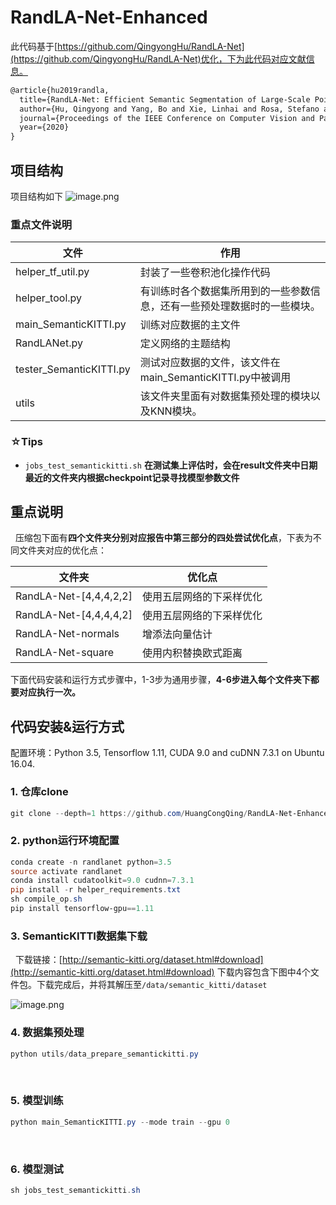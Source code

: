 <!--
 * @Description: 
 * @Author: HCQ
 * @Company(School): UCAS
 * @Date: 2020-05-24 12:25:19
 * @LastEditors: HCQ
 * @LastEditTime: 2020-05-24 12:58:13
--> 
# RandLA-Net-Enhanced

此代码基于[https://github.com/QingyongHu/RandLA-Net](https://github.com/QingyongHu/RandLA-Net)优化，下为此代码对应文献信息。


```latex
@article{hu2019randla,
  title={RandLA-Net: Efficient Semantic Segmentation of Large-Scale Point Clouds},
  author={Hu, Qingyong and Yang, Bo and Xie, Linhai and Rosa, Stefano and Guo, Yulan and Wang, Zhihua and Trigoni, Niki and Markham, Andrew},
  journal={Proceedings of the IEEE Conference on Computer Vision and Pattern Recognition},
  year={2020}
}
```




## 项目结构


项目结构如下
![image.png](https://cdn.nlark.com/yuque/0/2020/png/232596/1590232669705-548ef760-7040-4f2c-935e-1bb95ff563ee.png#align=left&display=inline&height=459&margin=%5Bobject%20Object%5D&name=image.png&originHeight=700&originWidth=456&size=52133&status=done&style=none&width=299)
### 重点文件说明



| **文件** | **作用** |
| --- | --- |
| helper_tf_util.py | 封装了一些卷积池化操作代码 |
| helper_tool.py | 有训练时各个数据集所用到的一些参数信息，还有一些预处理数据时的一些模块。 |
| main_SemanticKITTI.py | 训练对应数据的主文件 |
| RandLANet.py | 定义网络的主题结构 |
| tester_SemanticKITTI.py | 测试对应数据的文件，该文件在main_SemanticKITTI.py中被调用 |
| utils | 该文件夹里面有对数据集预处理的模块以及KNN模块。 |

### ☆Tips

- `jobs_test_semantickitti.sh` **在测试集上评估时，会在result文件夹中日期最近的文件夹内根据checkpoint记录寻找模型参数文件**


## 重点说明
 
压缩包下面有**四个文件夹分别对应报告中第三部分的四处尝试优化点**，下表为不同文件夹对应的优化点：

| **文件夹** | **优化点** |
| --- | --- |
| RandLA-Net-[4,4,4,2,2] | 使用五层网络的下采样优化 |
| RandLA-Net-[4,4,4,4,2] | 使用五层网络的下采样优化 |
| RandLA-Net-normals | 增添法向量估计 |
| RandLA-Net-square | 使用内积替换欧式距离 |



下面代码安装和运行方式步骤中，1-3步为通用步骤，**4-6步进入每个文件夹下都要对应执行一次。**



## 代码安装&运行方式
配置环境：Python 3.5, Tensorflow 1.11, CUDA 9.0 and cuDNN 7.3.1 on Ubuntu 16.04.

### 1. 仓库clone
```powershell
git clone --depth=1 https://github.com/HuangCongQing/RandLA-Net-Enhanced && cd RandLA-Net-Enhanced
```


### 2. python运行环境配置
```powershell
conda create -n randlanet python=3.5
source activate randlanet
conda install cudatoolkit=9.0 cudnn=7.3.1
pip install -r helper_requirements.txt
sh compile_op.sh
pip install tensorflow-gpu==1.11
```
### 3. SemanticKITTI数据集下载
 
下载链接：[http://semantic-kitti.org/dataset.html#download](http://semantic-kitti.org/dataset.html#download)
下载内容包含下图中4个文件包。下载完成后，并将其解压至`/data/semantic_kitti/dataset`

![image.png](https://cdn.nlark.com/yuque/0/2020/png/232596/1590214973455-420b2721-ecaa-4396-8d02-a222b7705c1d.png#align=left&display=inline&height=489&margin=%5Bobject%20Object%5D&originHeight=489&originWidth=1484&size=0&status=done&style=none&width=1484)



### 4. 数据集预处理
```powershell
python utils/data_prepare_semantickitti.py
```
 
### 5. 模型训练
```powershell
python main_SemanticKITTI.py --mode train --gpu 0
```
 
### 6. 模型测试
```powershell
sh jobs_test_semantickitti.sh
```



